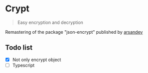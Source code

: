 # Crypt

> Easy encryption and decryption

Remastering of the package "json-encrypt" published by [arsandev](https://github.com/arsandev)

## Todo list

- [x] Not only encrypt object
- [ ] Typescript
